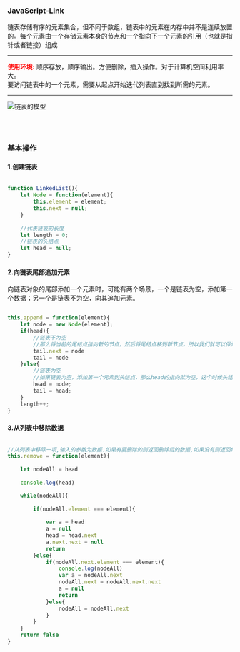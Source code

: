 ### JavaScript-Link

链表存储有序的元素集合，但不同于数组，链表中的元素在内存中并不是连续放置的。每个元素由一个存储元素本身的节点和一个指向下一个元素的引用（也就是指针或者链接）组成

--------

**<font color=#FF0000>使用环境:</font>** 顺序存放，顺序输出。方便删除，插入操作。对于计算机空间利用率大。  
要访问链表中的一个元素，需要从起点开始迭代列表直到找到所需的元素。

--------

![链表的模型](https://images2017.cnblogs.com/blog/1120165/201712/1120165-20171207161602113-1451349858.png)


<br>
<br>

### 基本操作

#### 1.创建链表

``` JavaScript

function LinkedList(){
	let Node = function(element){
		this.element = element;
		this.next = null; 
	} 
	
	//代表链表的长度
	let length = 0;
	//链表的头结点
	let head = null;
}

```

#### 2.向链表尾部追加元素

向链表对象的尾部添加一个元素时，可能有两个场景，一个是链表为空，添加第一个数据；另一个是链表不为空，向其追加元素。

``` JavaScript

this.append = function(element){
	let node = new Node(element);
	if(head){
		//链表不为空
		//那么将当前的尾结点指向新的节点，然后将尾结点移到新节点。所以我们就可以保证尾结点的下一节点一直为null。
		tail.next = node
		tail = node
	}else{
		//链表为空
		//如果链表为空，添加第一个元素到头结点，那么head的指向就为空，这个时候头结点和尾结点应该是重合，也就是同一数据。
		head = node;
		tail = head;
	}
	length++;
}

```

#### 3.从列表中移除数据

``` JavaScript

//从列表中移除一项,输入的参数为数据.如果有要删除的则返回删除后的数据,如果没有则返回false
this.remove = function(element){
	
	let nodeAll = head
	
	console.log(head)

	while(nodeAll){
		
		if(nodeAll.element === element){
			
			var a = head
			a = null
			head = head.next
			a.next.next = null
			return 
		}else{						
			if(nodeAll.next.element === element){	
				console.log(nodeAll)
				var a = nodeAll.next
				nodeAll.next = nodeAll.next.next
				a = null
				return 
			}else{
				nodeAll = nodeAll.next
			}
		}
	}
	return false 
}

```